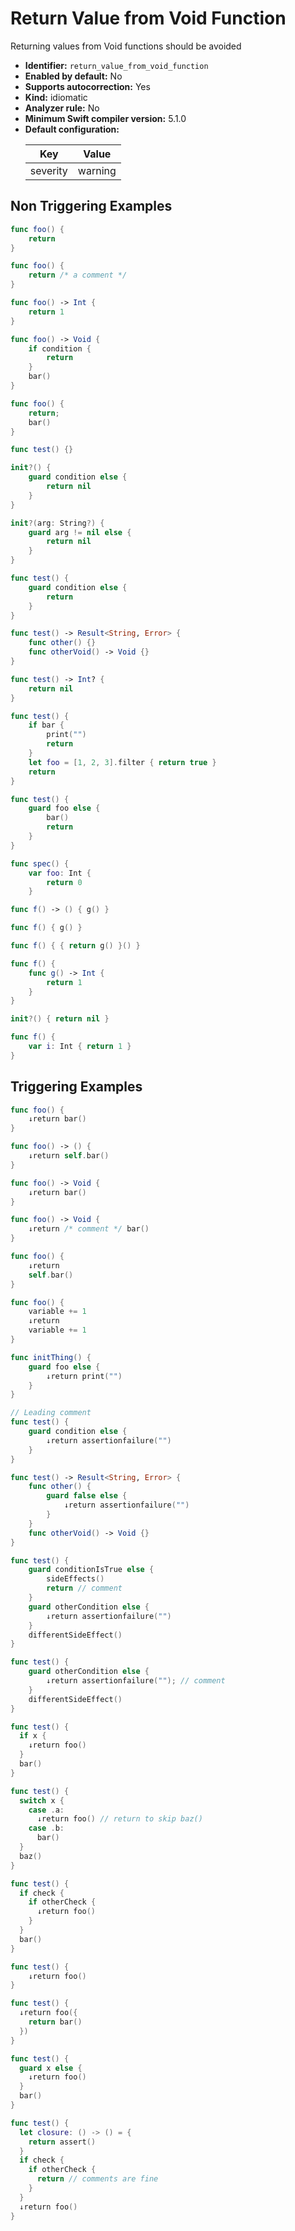 # Return Value from Void Function

Returning values from Void functions should be avoided

* **Identifier:** `return_value_from_void_function`
* **Enabled by default:** No
* **Supports autocorrection:** Yes
* **Kind:** idiomatic
* **Analyzer rule:** No
* **Minimum Swift compiler version:** 5.1.0
* **Default configuration:**
  <table>
  <thead>
  <tr><th>Key</th><th>Value</th></tr>
  </thead>
  <tbody>
  <tr>
  <td>
  severity
  </td>
  <td>
  warning
  </td>
  </tr>
  </tbody>
  </table>

## Non Triggering Examples

```swift
func foo() {
    return
}
```

```swift
func foo() {
    return /* a comment */
}
```

```swift
func foo() -> Int {
    return 1
}
```

```swift
func foo() -> Void {
    if condition {
        return
    }
    bar()
}
```

```swift
func foo() {
    return;
    bar()
}
```

```swift
func test() {}
```

```swift
init?() {
    guard condition else {
        return nil
    }
}
```

```swift
init?(arg: String?) {
    guard arg != nil else {
        return nil
    }
}
```

```swift
func test() {
    guard condition else {
        return
    }
}
```

```swift
func test() -> Result<String, Error> {
    func other() {}
    func otherVoid() -> Void {}
}
```

```swift
func test() -> Int? {
    return nil
}
```

```swift
func test() {
    if bar {
        print("")
        return
    }
    let foo = [1, 2, 3].filter { return true }
    return
}
```

```swift
func test() {
    guard foo else {
        bar()
        return
    }
}
```

```swift
func spec() {
    var foo: Int {
        return 0
    }
```

```swift
func f() -> () { g() }
```

```swift
func f() { g() }
```

```swift
func f() { { return g() }() }
```

```swift
func f() {
    func g() -> Int {
        return 1
    }
}
```

```swift
init?() { return nil }
```

```swift
func f() {
    var i: Int { return 1 }
}
```

## Triggering Examples

```swift
func foo() {
    ↓return bar()
}
```

```swift
func foo() -> () {
    ↓return self.bar()
}
```

```swift
func foo() -> Void {
    ↓return bar()
}
```

```swift
func foo() -> Void {
    ↓return /* comment */ bar()
}
```

```swift
func foo() {
    ↓return
    self.bar()
}
```

```swift
func foo() {
    variable += 1
    ↓return
    variable += 1
}
```

```swift
func initThing() {
    guard foo else {
        ↓return print("")
    }
}
```

```swift
// Leading comment
func test() {
    guard condition else {
        ↓return assertionfailure("")
    }
}
```

```swift
func test() -> Result<String, Error> {
    func other() {
        guard false else {
            ↓return assertionfailure("")
        }
    }
    func otherVoid() -> Void {}
}
```

```swift
func test() {
    guard conditionIsTrue else {
        sideEffects()
        return // comment
    }
    guard otherCondition else {
        ↓return assertionfailure("")
    }
    differentSideEffect()
}
```

```swift
func test() {
    guard otherCondition else {
        ↓return assertionfailure(""); // comment
    }
    differentSideEffect()
}
```

```swift
func test() {
  if x {
    ↓return foo()
  }
  bar()
}
```

```swift
func test() {
  switch x {
    case .a:
      ↓return foo() // return to skip baz()
    case .b:
      bar()
  }
  baz()
}
```

```swift
func test() {
  if check {
    if otherCheck {
      ↓return foo()
    }
  }
  bar()
}
```

```swift
func test() {
    ↓return foo()
}
```

```swift
func test() {
  ↓return foo({
    return bar()
  })
}
```

```swift
func test() {
  guard x else {
    ↓return foo()
  }
  bar()
}
```

```swift
func test() {
  let closure: () -> () = {
    return assert()
  }
  if check {
    if otherCheck {
      return // comments are fine
    }
  }
  ↓return foo()
}
```